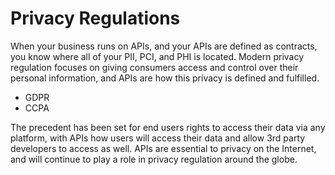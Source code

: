 # Privacy Regulations
When your business runs on APIs, and your APIs are defined as contracts, you know where all of your PII, PCI, and PHI is located. Modern privacy regulation focuses on giving consumers access and control over their personal information, and APIs are how this privacy is defined and fulfilled.

- GDPR
- CCPA

The precedent has been set for end users rights to access their data via any platform, with APIs how users will access their data and allow 3rd party developers to access as well. APIs are essential to privacy on the Internet, and will continue to play a role in privacy regulation around the globe.
